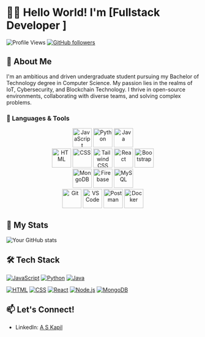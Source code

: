 # 👩‍💻 Hello World! I'm [Fullstack Developer ]

![Profile Views](https://komarev.com/ghpvc/?username=rock0007&color=green) [![GitHub followers](https://img.shields.io/github/followers/rock0007?style=social)](https://github.com/rock0007) 

## 🚀 About Me
I'm an ambitious and driven undergraduate student pursuing my Bachelor of Technology degree in Computer Science. My passion lies in the realms of IoT, Cybersecurity, and Blockchain Technology. I thrive in open-source environments, collaborating with diverse teams, and solving complex problems.

### 🌟 Languages & Tools

<p align="center">
  <img src="https://upload.wikimedia.org/wikipedia/commons/thumb/6/6a/JavaScript-logo.png/480px-JavaScript-logo.png" alt="JavaScript" width="50" height="50"/>
  <img src="https://upload.wikimedia.org/wikipedia/commons/c/c3/Python-logo-notext.svg" alt="Python" width="50" height="50"/>
  <img src="https://upload.wikimedia.org/wikipedia/en/3/30/Java_programming_language_logo.svg" alt="Java" width="50" height="50"/>
  <br/>
  <img src="https://upload.wikimedia.org/wikipedia/commons/6/61/HTML5_logo_and_wordmark.svg" alt="HTML" width="50" height="50"/>
  <img src="https://upload.wikimedia.org/wikipedia/commons/d/d5/CSS3_logo_and_wordmark.svg" alt="CSS" width="50" height="50"/>
  <img src="https://www.vectorlogo.zone/logos/tailwindcss/tailwindcss-icon.svg" alt="Tailwind CSS" width="50" height="50"/>
  <img src="https://upload.wikimedia.org/wikipedia/commons/thumb/a/a7/React-icon.svg/1280px-React-icon.svg.png" alt="React" width="50" height="50"/>
  <img src="https://upload.wikimedia.org/wikipedia/commons/thumb/b/b2/Bootstrap_logo.svg/768px-Bootstrap_logo.svg.png" alt="Bootstrap" width="50" height="50"/>
  <br/>
  <img src="https://upload.wikimedia.org/wikipedia/commons/9/94/MongoDB_Logo.svg" alt="MongoDB" width="50" height="50"/>
  <img src="https://firebase.google.com/images/brand-guidelines/logo-vertical.png" alt="Firebase" width="50" height="50"/>
  <img src="https://upload.wikimedia.org/wikipedia/commons/0/0f/Mysql-circle.svg" alt="MySQL" width="50" height="50"/>
  <br/>
  <img src="https://git-scm.com/images/logos/downloads/Git-Icon-1788C.png" alt="Git" width="50" height="50"/>
  <img src="https://visualstudio.microsoft.com/wp-content/uploads/2019/06/BrandVisualStudioWin2019-3.svg" alt="VS Code" width="50" height="50"/>
  <img src="https://www.postman.com/assets/logos/pm-icon-vertical.png" alt="Postman" width="50" height="50"/>
  <img src="https://www.docker.com/sites/default/files/d8/styles/role_icon/public/2019-07/Moby-logo.png" alt="Docker" width="50" height="50"/>
</p>


## 🧠 My Stats
![Your GitHub stats](https://github-readme-stats.vercel.app/api?username=rock0007&show_icons=true&theme=radical)

## 🛠️ Tech Stack
[![JavaScript](https://img.shields.io/badge/JavaScript-★★★★☆-yellow)](https://www.javascript.com/)
[![Python](https://img.shields.io/badge/Python-★★★☆☆-blue)](https://www.python.org/)
[![Java](https://img.shields.io/badge/Java-★★★☆☆-red)](https://www.java.com/)

[![HTML](https://img.shields.io/badge/HTML-★★★★☆-orange)](https://developer.mozilla.org/en-US/docs/Web/HTML)
[![CSS](https://img.shields.io/badge/CSS-★★★★☆-purple)](https://developer.mozilla.org/en-US/docs/Web/CSS)
[![React](https://img.shields.io/badge/React-★★★★☆-lightgrey)](https://reactjs.org/)
[![Node.js](https://img.shields.io/badge/Node.js-★★★★☆-green)](https://nodejs.org/)
[![MongoDB](https://img.shields.io/badge/MongoDB-★★★★☆-brightgreen)](https://www.mongodb.com/)

## 📫 Let's Connect!
- LinkedIn: [A S Kapil](https://www.linkedin.com/in/askapil07/)
